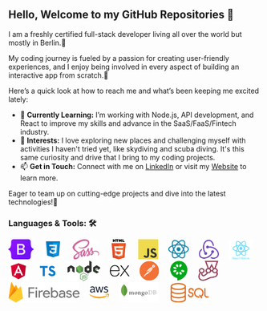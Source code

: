 <!--

- 🔭 I’m currently working on ...
- 🌱 I’m currently learning ...
- 👯 I’m looking to collaborate on ...
- 🤔 I’m looking for help with ...
- 💬 Ask me about ...
- 📫 How to reach me: ...
- 😄 Pronouns: ...
- ⚡ Fun fact: ...
-->

## Hello, Welcome to my GitHub Repositories 👋


I am a freshly certified full-stack developer living all over the world but mostly in Berlin.💚

My coding journey is fueled by a passion for creating user-friendly experiences, and I enjoy being involved in every aspect of building an interactive app from scratch.🔅


Here’s a quick look at how to reach me and what’s been keeping me excited lately:

- 🌱 **Currently Learning:** I’m working with Node.js, API development, and React to improve my skills and advance in the SaaS/FaaS/Fintech industry.
- 🎵 **Interests:** I love exploring new places and challenging myself with activities I haven't tried yet, like skydiving and scuba diving. It's this same curiosity and drive that I bring to my coding projects.
- 📫 **Get in Touch:** Connect with me on [LinkedIn](https://www.linkedin.com/in/alina-leinweber/) or visit my [Website](https://alinalein.github.io/portfolio_beta/) to learn more.

Eager to team up on cutting-edge projects and dive into the latest technologies!👯


### Languages & Tools: 🛠️

<p>
<img src="https://raw.githubusercontent.com/alinalein/alinalein/refs/heads/main/svgs/Bootstrap.svg" alt="Bootstrap" height="40" style="margin-right: 15px;"/>
<img src="https://raw.githubusercontent.com/alinalein/alinalein/refs/heads/main/svgs/CSS.svg" alt="CSS" height="40" style="margin-right: 15px;"/>
<img src="https://raw.githubusercontent.com/alinalein/alinalein/refs/heads/main/svgs/sass-1.svg" alt="SASS" height="40" style="margin-right: 15px;"/>
<img src="https://raw.githubusercontent.com/alinalein/alinalein/refs/heads/main/svgs/HTML5.svg" alt="HTML" height="40" style="margin-right: 15px;"/>
<img src="https://raw.githubusercontent.com/alinalein/alinalein/refs/heads/main/svgs/JavaScript.svg" alt="JavaScript" height="40" style="margin-right: 15px;"/>
<img src="https://raw.githubusercontent.com/alinalein/alinalein/refs/heads/main/svgs/React.svg" alt="React" height="40" style="margin-right: 15px;"/>
<img src="https://raw.githubusercontent.com/alinalein/alinalein/refs/heads/main/svgs/Redux.svg" alt="Redux" height="40" style="margin-right: 15px;"/>
<img src="https://raw.githubusercontent.com/alinalein/alinalein/refs/heads/main/svgs/ReactNative.svg" alt="ReactNative" height="40" style="margin-right: 15px;"/>
<img src="https://raw.githubusercontent.com/alinalein/alinalein/refs/heads/main/svgs/Angular.svg" alt="Angular" height="40" style="margin-right: 15px;"/>
<img src="https://raw.githubusercontent.com/alinalein/alinalein/refs/heads/main/svgs/Typescript.svg" alt="Typescript" height="40" style="margin-right: 15px;"/>
<img src="https://raw.githubusercontent.com/alinalein/alinalein/refs/heads/main/svgs/Node_js.svg" alt="Node" height="40" style="margin-right: 15px;"/>
<img src="https://raw.githubusercontent.com/alinalein/alinalein/refs/heads/main/svgs/Express.svg" alt="Express" height="40" style="margin-right: 15px;"/>
<img src="https://raw.githubusercontent.com/alinalein/alinalein/refs/heads/main/svgs/Postman.svg" alt="Postman" height="40" style="margin-right: 15px;"/>
<img src="https://raw.githubusercontent.com/alinalein/alinalein/refs/heads/main/svgs/Cucumber.svg" alt="Cucumber" height="40" style="margin-right: 15px;"/>
<img src="https://raw.githubusercontent.com/alinalein/alinalein/refs/heads/main/svgs/Jest.svg" alt="Jest" height="40" style="margin-right: 15px;"/>
<img src="https://raw.githubusercontent.com/alinalein/alinalein/refs/heads/main/svgs/Firebase.svg" alt="Firebase" height="40" style="margin-right: 15px;"/>
<img src="https://raw.githubusercontent.com/alinalein/alinalein/refs/heads/main/svgs/AWS.svg" alt="AWS" height="40" style="margin-right: 15px;"/>
<img src="https://raw.githubusercontent.com/alinalein/alinalein/refs/heads/main/svgs/MongoDB.svg" alt="MongoBD" height="40" style="margin-right: 15px;"/>
<img src="https://raw.githubusercontent.com/alinalein/alinalein/refs/heads/main/svgs/Sql.svg" alt="SQL" height="40" style="margin-right: 15px;"/>

</p>



